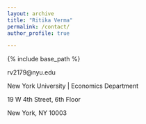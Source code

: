 ```yaml
---
layout: archive
title: "Ritika Verma"
permalink: /contact/
author_profile: true

---
```


{% include base_path %}


<p>
  rv2179@nyu.edu
</p>
<p>
  New York University | Economics Department
  </p>
  <p>
     19 W 4th Street, 6th Floor
  </p>
 <p>
     New York, NY 10003




